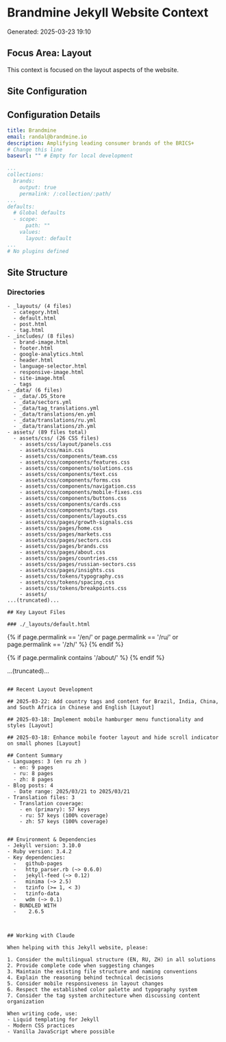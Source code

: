 # Brandmine Jekyll Website Context
Generated: 2025-03-23 19:10

## Focus Area: Layout

This context is focused on the layout aspects of the website.

## Site Configuration
## Configuration Details
```yaml
title: Brandmine
email: randal@brandmine.io
description: Amplifying leading consumer brands of the BRICS+
# Change this line
baseurl: "" # Empty for local development

...
collections:
  brands:
    output: true
    permalink: /:collection/:path/
...
defaults:
  # Global defaults
  - scope:
      path: ""
    values:
      layout: default
...
# No plugins defined
```


## Site Structure
### Directories
```
- _layouts/ (4 files)
  - category.html
  - default.html
  - post.html
  - tag.html
- _includes/ (8 files)
  - brand-image.html
  - footer.html
  - google-analytics.html
  - header.html
  - language-selector.html
  - responsive-image.html
  - site-image.html
  - tags
- _data/ (6 files)
  - _data/.DS_Store
  - _data/sectors.yml
  - _data/tag_translations.yml
  - _data/translations/en.yml
  - _data/translations/ru.yml
  - _data/translations/zh.yml
- assets/ (89 files total)
  - assets/css/ (26 CSS files)
    - assets/css/layout/panels.css
    - assets/css/main.css
    - assets/css/components/team.css
    - assets/css/components/features.css
    - assets/css/components/solutions.css
    - assets/css/components/text.css
    - assets/css/components/forms.css
    - assets/css/components/navigation.css
    - assets/css/components/mobile-fixes.css
    - assets/css/components/buttons.css
    - assets/css/components/cards.css
    - assets/css/components/tags.css
    - assets/css/components/layouts.css
    - assets/css/pages/growth-signals.css
    - assets/css/pages/home.css
    - assets/css/pages/markets.css
    - assets/css/pages/sectors.css
    - assets/css/pages/brands.css
    - assets/css/pages/about.css
    - assets/css/pages/countries.css
    - assets/css/pages/russian-sectors.css
    - assets/css/pages/insights.css
    - assets/css/tokens/typography.css
    - assets/css/tokens/spacing.css
    - assets/css/tokens/breakpoints.css
    - assets/
...(truncated)...

## Key Layout Files

### ./_layouts/default.html
```
<!DOCTYPE html>
<html lang="{% if page.lang %}{{ page.lang }}{% else %}en{% endif %}">
<head>
  <meta charset="utf-8">
  <meta name="viewport" content="width=device-width, initial-scale=1">
  <title>{% if page.title %}{{ page.title }}{% else %}{{ site.data.translations[page.lang].site.title }}{% endif %}</title>
  <meta name="description" content="{% if page.excerpt %}{{ page.excerpt | strip_html | strip_newlines | truncate: 160 }}{% else %}{{ site.data.translations[page.lang].site.description }}{% endif %}">

  <!-- Favicon -->
  <link rel="apple-touch-icon" sizes="180x180" href="{{ '/assets/images/favicons/apple-touch-icon.png' | relative_url }}">
  <link rel="icon" type="image/png" sizes="32x32" href="{{ '/assets/images/favicons/favicon-32x32.png' | relative_url }}">
  <link rel="icon" type="image/png" sizes="16x16" href="{{ '/assets/images/favicons/favicon-16x16.png' | relative_url }}">
  <link rel="shortcut icon" href="{{ '/assets/images/favicons/favicon.ico' | relative_url }}">
  <link rel="manifest" href="{{ '/assets/images/favicons/site.webmanifest' | relative_url }}">

  <!-- Style Sheets --> 
   
  <!-- 1. Design Tokens -->
  <link rel="stylesheet" href="{{ '/assets/css/tokens/colors.css' | relative_url }}">
  <link rel="stylesheet" href="{{ '/assets/css/tokens/typography.css' | relative_url }}">
  <link rel="stylesheet" href="{{ '/assets/css/tokens/breakpoints.css' | relative_url }}">
  <link rel="stylesheet" href="{{ '/assets/css/tokens/spacing.css' | relative_url }}">

  <!-- 2. Base Styles -->
  <link rel="stylesheet" href="{{ '/assets/css/main.css' | relative_url }}">
 
  <!-- 3. Component Styles -->
  <link rel="stylesheet" href="{{ '/assets/css/components/buttons.css' | relative_url }}">
  <link rel="stylesheet" href="{{ '/assets/css/components/cards.css' | relative_url }}">
  <link rel="stylesheet" href="{{ '/assets/css/components/features.css' | relative_url }}">
  <link rel="stylesheet" href="{{ '/assets/css/components/forms.css' | relative_url }}">
  <link rel="stylesheet" href="{{ '/assets/css/components/layouts.css' | relative_url }}">
  <link rel="stylesheet" href="{{ '/assets/css/components/navigation.css' | relative_url }}">
  <link rel="stylesheet" href="{{ '/assets/css/components/solutions.css' | relative_url }}">
  <link rel="stylesheet" href="{{ '/assets/css/components/team.css' | relative_url }}">
  <link rel="stylesheet" href="{{ '/assets/css/components/text.css' | relative_url }}">
  <link rel="stylesheet" href="{{ '/assets/css/components/buttons.css' | relative_url }}">
  <link rel="stylesheet" href="{{ '/assets/css/components/tags.css' | relative_url }}">

  <!-- 4. Layout Styles -->
  <link rel="stylesheet" href="{{ '/assets/css/layout/panels.css' | relative_url }}">

  <!-- 5. Page-Specific Styles (conditionally loaded) -->
  {% if page.permalink == '/en/' or page.permalink == '/ru/' or page.permalink == '/zh/' %}
    <link rel="stylesheet" href="{{ '/assets/css/pages/home.css' | relative_url }}">
  {% endif %}

  {% if page.permalink contains '/about/' %}
    <link rel="stylesheet" href="{{ '/assets/css/pages/about.css' | relative_url }}">
  {% endif %}

...(truncated)...
```

## Recent Layout Development

## 2025-03-22: Add country tags and content for Brazil, India, China, and South Africa in Chinese and English [Layout]

## 2025-03-18: Implement mobile hamburger menu functionality and styles [Layout]

## 2025-03-18: Enhance mobile footer layout and hide scroll indicator on small phones [Layout]

## Content Summary
- Languages: 3 (en ru zh )
  - en: 9 pages
  - ru: 8 pages
  - zh: 8 pages
- Blog posts: 4
  - Date range: 2025/03/21 to 2025/03/21
- Translation files: 3
  - Translation coverage:
    - en (primary): 57 keys
    - ru: 57 keys (100% coverage)
    - zh: 57 keys (100% coverage)


## Environment & Dependencies
- Jekyll version: 3.10.0
- Ruby version: 3.4.2
- Key dependencies:
  -   github-pages
  -   http_parser.rb (~> 0.6.0)
  -   jekyll-feed (~> 0.12)
  -   minima (~> 2.5)
  -   tzinfo (>= 1, < 3)
  -   tzinfo-data
  -   wdm (~> 0.1)
  - BUNDLED WITH
  -    2.6.5



## Working with Claude

When helping with this Jekyll website, please:

1. Consider the multilingual structure (EN, RU, ZH) in all solutions
2. Provide complete code when suggesting changes
3. Maintain the existing file structure and naming conventions
4. Explain the reasoning behind technical decisions
5. Consider mobile responsiveness in layout changes
6. Respect the established color palette and typography system
7. Consider the tag system architecture when discussing content organization

When writing code, use:
- Liquid templating for Jekyll
- Modern CSS practices
- Vanilla JavaScript where possible
